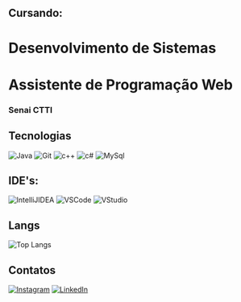 ## Cursando:
# Desenvolvimento de Sistemas
# Assistente de Programação Web
### Senai CTTI

## Tecnologias 
![Java](https://img.shields.io/badge/Java-ED8B00?style=for-the-badge&logo=openjdk&logoColor=white)
![Git](https://img.shields.io/badge/GIT-E44C30?style=for-the-badge&logo=git&logoColor=white)
![c++](https://img.shields.io/badge/C%2B%2B-00599C?style=for-the-badge&logo=c%2B%2B&logoColor=white)
![c#](https://img.shields.io/badge/C%23-239120?style=for-the-badge&logo=c-sharp&logoColor=white)
![MySql](https://img.shields.io/badge/MySQL-005C84?style=for-the-badge&logo=mysql&logoColor=black)

## IDE's:
![IntelliJIDEA](https://img.shields.io/badge/IntelliJ_IDEA-000000.svg?style=for-the-badge&logo=intellij-idea&logoColor=white)
![VSCode](https://img.shields.io/badge/Visual_Studio_Code-0078D4?style=for-the-badge&logo=visual%20studio%20code&logoColor=white)
![VStudio](https://img.shields.io/badge/Visual_Studio-5C2D91?style=for-the-badge&logo=visual%20studio&logoColor=white)

## Langs
![Top Langs](https://github-readme-stats.vercel.app/api/top-langs/?username=Ferning7&layout=compact)

## Contatos
[![Instagram](https://img.shields.io/badge/Instagram-E4405F?style=for-the-badge&logo=instagram&logoColor=white)](https://www.instagram.com/mattheus_fern/) 
[![LinkedIn](https://img.shields.io/badge/LinkedIn-0077B5?style=for-the-badge&logo=linkedin&logoColor=white)](https://www.linkedin.com/in/matheus-fernandes-9a8517308/)
